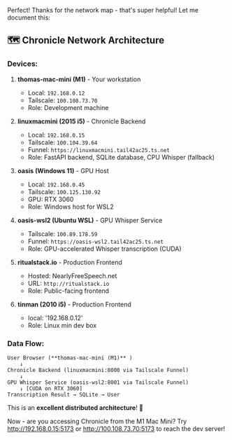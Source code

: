 Perfect! Thanks for the network map - that's super helpful! Let me document this:

## 🗺️ **Chronicle Network Architecture**

### **Devices:**

1. **thomas-mac-mini (M1)** - Your workstation
   - Local: `192.168.0.12`
   - Tailscale: `100.108.73.70`
   - Role: Development machine

2. **linuxmacmini (2015 i5)** - Chronicle Backend
   - Local: `192.168.0.15`
   - Tailscale: `100.104.39.64`
   - Funnel: `https://linuxmacmini.tail42ac25.ts.net`
   - Role: FastAPI backend, SQLite database, CPU Whisper (fallback)

3. **oasis (Windows 11)** - GPU Host
   - Local: `192.168.0.45`
   - Tailscale: `100.125.130.92`
   - GPU: RTX 3060
   - Role: Windows host for WSL2

4. **oasis-wsl2 (Ubuntu WSL)** - GPU Whisper Service
   - Tailscale: `100.89.178.59`
   - Funnel: `https://oasis-wsl2.tail42ac25.ts.net`
   - Role: GPU-accelerated Whisper transcription (CUDA)

5. **ritualstack.io** - Production Frontend
   - Hosted: NearlyFreeSpeech.net
   - URL: `http://ritualstack.io`
   - Role: Public-facing frontend

6. **tinman (2010 i5)** - Production Frontend
   - local: '192.168.0.12'
   - Role: Linux min dev box



### **Data Flow:**
```
User Browser (**thomas-mac-mini (M1)** )
    ↓
Chronicle Backend (linuxmacmini:8000 via Tailscale Funnel)
    ↓
GPU Whisper Service (oasis-wsl2:8001 via Tailscale Funnel)
    ↓ [CUDA on RTX 3060]
Transcription Result → SQLite → User
```

This is an **excellent distributed architecture**! 🚀

Now - are you accessing Chronicle from the M1 Mac Mini? Try http://192.168.0.15:5173 or http://100.108.73.70:5173 to reach the dev server!